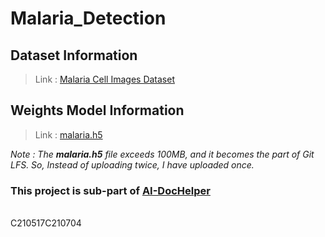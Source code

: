 # Malaria_Detection

## Dataset Information
> Link : [Malaria Cell Images Dataset](https://www.kaggle.com/iarunava/cell-images-for-detecting-malaria)


## Weights Model Information 
> Link : [malaria.h5](https://github.com/VikrantShah/AI-DocHelper/blob/main/static/models/malaria.h5)


_Note : The **malaria.h5** file exceeds 100MB, and it becomes the part of Git LFS. So, Instead of uploading twice, I have uploaded once._

### This project is sub-part of [AI-DocHelper](https://github.com/VikrantShah/AI-DocHelper)

<br>
C210517C210704
